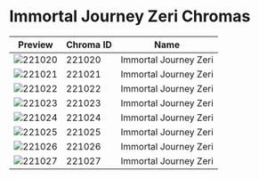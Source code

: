 # Immortal Journey Zeri Chromas

| Preview | Chroma ID | Name |
|---------|-----------|------|
| ![221020](https://raw.communitydragon.org/latest/plugins/rcp-be-lol-game-data/global/default/v1/champion-chroma-images/221/221020.png) | 221020 | Immortal Journey Zeri |
| ![221021](https://raw.communitydragon.org/latest/plugins/rcp-be-lol-game-data/global/default/v1/champion-chroma-images/221/221021.png) | 221021 | Immortal Journey Zeri |
| ![221022](https://raw.communitydragon.org/latest/plugins/rcp-be-lol-game-data/global/default/v1/champion-chroma-images/221/221022.png) | 221022 | Immortal Journey Zeri |
| ![221023](https://raw.communitydragon.org/latest/plugins/rcp-be-lol-game-data/global/default/v1/champion-chroma-images/221/221023.png) | 221023 | Immortal Journey Zeri |
| ![221024](https://raw.communitydragon.org/latest/plugins/rcp-be-lol-game-data/global/default/v1/champion-chroma-images/221/221024.png) | 221024 | Immortal Journey Zeri |
| ![221025](https://raw.communitydragon.org/latest/plugins/rcp-be-lol-game-data/global/default/v1/champion-chroma-images/221/221025.png) | 221025 | Immortal Journey Zeri |
| ![221026](https://raw.communitydragon.org/latest/plugins/rcp-be-lol-game-data/global/default/v1/champion-chroma-images/221/221026.png) | 221026 | Immortal Journey Zeri |
| ![221027](https://raw.communitydragon.org/latest/plugins/rcp-be-lol-game-data/global/default/v1/champion-chroma-images/221/221027.png) | 221027 | Immortal Journey Zeri |